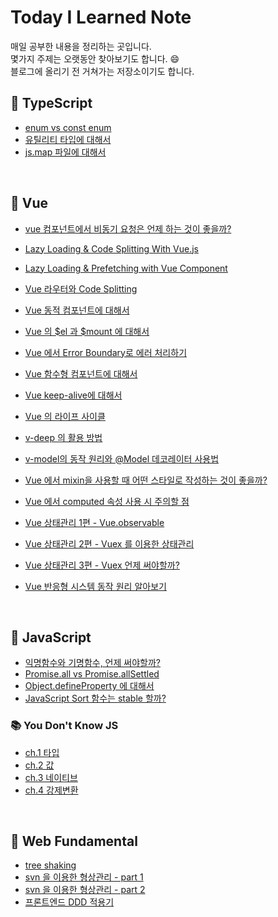 # Today I Learned Note

매일 공부한 내용을 정리하는 곳입니다.  
몇가지 주제는 오랫동안 찾아보기도 합니다. 😄  
블로그에 올리기 전 거쳐가는 저장소이기도 합니다.

## 📌 TypeScript

- [enum vs const enum](https://github.com/sohnjunior/TIL-Note/blob/main/typescript/enum.md)
- [유틸리티 타입에 대해서](https://github.com/sohnjunior/TIL-Note/blob/main/typescript/utility-types.md)
- [js.map 파일에 대해서](https://github.com/sohnjunior/TIL-Note/blob/main/typescript/map-js.md)

<br />

## 📌 Vue

- [vue 컴포넌트에서 비동기 요청은 언제 하는 것이 좋을까?](https://github.com/sohnjunior/TIL-Note/blob/main/vue/issues/async-lifecycle.md)
- [Lazy Loading & Code Splitting With Vue.js](https://github.com/sohnjunior/TIL-Note/blob/main/vue/performance/lazy%20loading.md)
- [Lazy Loading & Prefetching with Vue Component](https://github.com/sohnjunior/TIL-Note/blob/main/vue/performance/lazy%20loading%20and%20prefetching.md)
- [Vue 라우터와 Code Splitting](https://github.com/sohnjunior/TIL-Note/blob/main/vue/performance/router%20with%20code%20splitting.md)

- [Vue 동적 컴포넌트에 대해서](https://github.com/sohnjunior/TIL-Note/blob/main/vue/features/dynamic-component.md)
- [Vue 의 $el 과 $mount 에 대해서](https://github.com/sohnjunior/TIL-Note/blob/main/vue/features/el-option.md)
- [Vue 에서 Error Boundary로 에러 처리하기](https://github.com/sohnjunior/TIL-Note/blob/main/vue/features/error-boundary.md)
- [Vue 함수형 컴포넌트에 대해서](https://github.com/sohnjunior/TIL-Note/blob/main/vue/features/functional-component.md)
- [Vue keep-alive에 대해서](https://github.com/sohnjunior/TIL-Note/blob/main/vue/features/keep-alive.md)
- [Vue 의 라이프 사이클](https://github.com/sohnjunior/TIL-Note/blob/main/vue/features/lifecycle.md)
- [v-deep 의 활용 방법](https://github.com/sohnjunior/TIL-Note/blob/main/vue/features/v-deep.md)
- [v-model의 동작 원리와 @Model 데코레이터 사용법](https://github.com/sohnjunior/TIL-Note/blob/main/vue/features/v-model.md)
- [Vue 에서 mixin을 사용할 때 어떤 스타일로 작성하는 것이 좋을까?](https://github.com/sohnjunior/TIL-Note/blob/main/vue/features/vue%20mixin.md)
- [Vue 에서 computed 속성 사용 시 주의할 점](https://github.com/sohnjunior/TIL-Note/blob/main/vue/issues/computed-warn.md)
- [Vue 상태관리 1편 - Vue.observable](https://github.com/sohnjunior/TIL-Note/blob/main/vue/state-management/vuex-1.md)
- [Vue 상태관리 2편 - Vuex 를 이용한 상태관리](https://github.com/sohnjunior/TIL-Note/blob/main/vue/state-management/vuex-2.md)
- [Vue 상태관리 3편 - Vuex 언제 써야할까?](https://github.com/sohnjunior/TIL-Note/blob/main/vue/state-management/vuex-3.md)
- [Vue 반응형 시스템 동작 원리 알아보기](https://github.com/sohnjunior/TIL-Note/blob/main/vue/features/reactivity-system.md)

<br />

## 📌 JavaScript

- [익명함수와 기명함수, 언제 써야할까?](https://github.com/sohnjunior/TIL-Note/blob/main/javascript/anonymous-named-function.md)
- [Promise.all vs Promise.allSettled](https://github.com/sohnjunior/TIL-Note/blob/main/javascript/promise-all-and-settled.md)
- [Object.defineProperty 에 대해서](https://github.com/sohnjunior/TIL-Note/blob/main/javascript/object-defineproperty.md)
- [JavaScript Sort 함수는 stable 할까?](https://github.com/sohnjunior/TIL-Note/blob/main/javascript/stable-sort.md)

### 📚 You Don't Know JS

- [ch.1 타입](https://github.com/sohnjunior/TIL-Note/blob/main/javascript/you-dont-know-js/chapter-1.md)
- [ch.2 값](https://github.com/sohnjunior/TIL-Note/blob/main/javascript/you-dont-know-js/chapter-2.md)
- [ch.3 네이티브](https://github.com/sohnjunior/TIL-Note/blob/main/javascript/you-dont-know-js/chapter-3.md)
- [ch.4 강제변환](https://github.com/sohnjunior/TIL-Note/blob/main/javascript/you-dont-know-js/chapter-3.md)

<br />

## 📌 Web Fundamental

- [tree shaking](https://github.com/sohnjunior/TIL-Note/blob/main/web-fundamentals/tree-shaking.md)
- [svn 을 이용한 형상관리 - part 1](https://github.com/sohnjunior/TIL-Note/blob/main/web-fundamentals/svn-part-one.md)
- [svn 을 이용한 형상관리 - part 2](https://github.com/sohnjunior/TIL-Note/blob/main/web-fundamentals/svn-part-two.md)
- [프론트엔드 DDD 적용기](https://github.com/sohnjunior/TIL-Note/blob/main/web-fundamentals/ddd.md)
